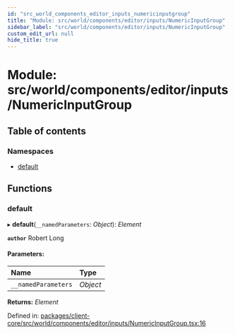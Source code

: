 ```yaml
---
id: "src_world_components_editor_inputs_numericinputgroup"
title: "Module: src/world/components/editor/inputs/NumericInputGroup"
sidebar_label: "src/world/components/editor/inputs/NumericInputGroup"
custom_edit_url: null
hide_title: true
---
```


# Module: src/world/components/editor/inputs/NumericInputGroup

## Table of contents

### Namespaces

- [default](src_world_components_editor_inputs_numericinputgroup.default.md)

## Functions

### default

▸ **default**(`__namedParameters`: *Object*): *Element*

**`author`** Robert Long

#### Parameters:

Name | Type |
:------ | :------ |
`__namedParameters` | *Object* |

**Returns:** *Element*

Defined in: [packages/client-core/src/world/components/editor/inputs/NumericInputGroup.tsx:16](https://github.com/xr3ngine/xr3ngine/blob/77d12cea0/packages/client-core/src/world/components/editor/inputs/NumericInputGroup.tsx#L16)
